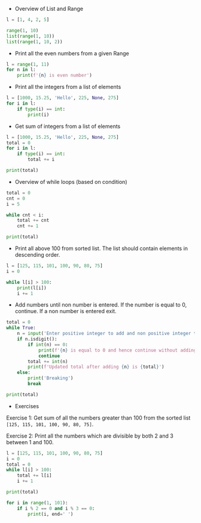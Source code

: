 * Overview of List and Range
```python
l = [1, 4, 2, 5]

range(1, 10)
list(range(1, 10))
list(range(1, 10, 2))
```
* Print all the even numbers from a given Range
```python
l = range(1, 11)
for n in l:
    print(f'{n} is even number')
```
* Print all the integers from a list of elements
```python
l = [1000, 15.25, 'Hello', 225, None, 275]
for i in l:
    if type(i) == int:
        print(i)
```
* Get sum of integers from a list of elements
```python
l = [1000, 15.25, 'Hello', 225, None, 275]
total = 0
for i in l:
    if type(i) == int:
        total += i

print(total)
```
* Overview of while loops (based on condition)
```python
total = 0
cnt = 0
i = 5

while cnt < i:
    total += cnt
    cnt += 1

print(total)
```
* Print all above 100 from sorted list. The list should contain elements in descending order.
```python
l = [125, 115, 101, 100, 90, 80, 75]
i = 0

while l[i] > 100:
    print(l[i])
    i += 1
```
* Add numbers until non number is entered. If the number is equal to 0, continue. If a non number is entered exit.
```python
total = 0
while True:
    n = input('Enter positive integer to add and non positive integer to exit: ')
    if n.isdigit():
        if int(n) == 0:
            print(f'{n} is equal to 0 and hence continue without adding')
            continue
        total += int(n)
        print(f'Updated total after adding {n} is {total}')
    else:
        print('Breaking')
        break

print(total)
```
* Exercises

Exercise 1: Get sum of all the numbers greater than 100 from the sorted list `[125, 115, 101, 100, 90, 80, 75]`.

Exercise 2: Print all the numbers which are divisible by both 2 and 3 between 1 and 100.

```python
l = [125, 115, 101, 100, 90, 80, 75]
i = 0
total = 0
while l[i] > 100:
    total += l[i]
    i += 1

print(total)
```

```python
for i in range(1, 101):
    if i % 2 == 0 and i % 3 == 0:
        print(i, end=' ')
```